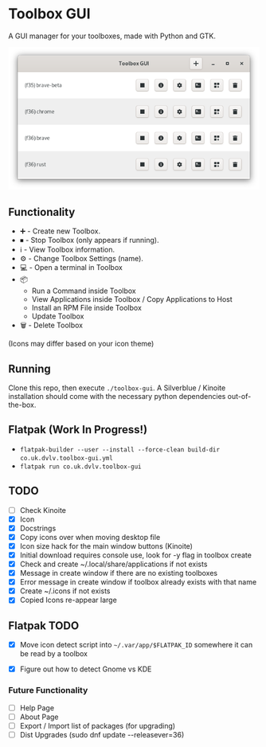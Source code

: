 # Toolbox GUI
A GUI manager for your toolboxes, made with Python and GTK.

![screenshot](screenshot.png)

## Functionality
- :heavy_plus_sign: - Create new Toolbox.
- ⏹ - Stop Toolbox (only appears if running).
- :information_source: - View Toolbox information.
- :gear: - Change Toolbox Settings (name).
- :computer: - Open a terminal in Toolbox
- :package:
    - Run a Command inside Toolbox
    - View Applications inside Toolbox / Copy Applications to Host
    - Install an RPM File inside Toolbox
    - Update Toolbox
- :wastebasket: - Delete Toolbox

(Icons may differ based on your icon theme)

## Running
Clone this repo, then execute `./toolbox-gui`. A Silverblue / Kinoite installation should come with the necessary python dependencies out-of-the-box.

## Flatpak (Work In Progress!)
- `flatpak-builder --user --install --force-clean build-dir co.uk.dvlv.toolbox-gui.yml`
- `flatpak run co.uk.dvlv.toolbox-gui`

## TODO
- [ ] Check Kinoite
- [x] Icon
- [x] Docstrings
- [x] Copy icons over when moving desktop file
- [x] Icon size hack for the main window buttons (Kinoite)
- [x] Initial download requires console use, look for -y flag in toolbox create
- [x] Check and create ~/.local/share/applications if not exists
- [x] Message in create window if there are no existing toolboxes
- [x] Error message in create window if toolbox already exists with that name
- [x] Create ~/.icons if not exists
- [x] Copied Icons re-appear large

## Flatpak TODO
- [x] Move icon detect script into `~/.var/app/$FLATPAK_ID` somewhere it can be read by a toolbox
- [x] Figure out how to detect Gnome vs KDE


### Future Functionality
- [ ] Help Page
- [ ] About Page
- [ ] Export / Import list of packages (for upgrading)
- [ ] Dist Upgrades (sudo dnf update --releasever=36)
